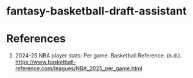 # fantasy-basketball-draft-assistant

# References
1. 2024-25 NBA player stats: Per game. Basketball Reference. (n.d.). https://www.basketball-reference.com/leagues/NBA_2025_per_game.html 
